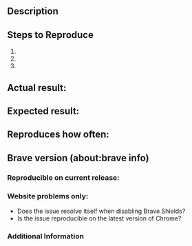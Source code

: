 <!-- Have you searched for similar issues? Before submitting this issue, please check the open issues and add a note before logging a new issue. 

PLEASE USE THE TEMPLATE BELOW TO PROVIDE INFORMATION ABOUT THE ISSUE. 
INSUFFICIENT INFO WILL GET THE ISSUE CLOSED. IT WILL ONLY BE REOPENED AFTER SUFFICIENT INFO IS PROVIDED-->

## Description 
<!--Proivde a brief description of the issue-->

## Steps to Reproduce
<!--Please add a series of steps to reproduce the issue-->
   1. 
   2. 
   3. 

 ## Actual result:
<!-- Please add screenshots if needed -->


## Expected result:

## Reproduces how often: 
<!--[Easily reproduced/Intermittent issue/No steps to reproduce]-->


## Brave version (about:brave info)
<!--Please use the clipboard button in about:brave and paste the complete information here-->


### Reproducible on current release:
<!--Does the issue reproduce on browser-laptop version as well? -->


### Website problems only:  
- Does the issue resolve itself when disabling Brave Shields?
- Is the issue reproducible on the latest version of Chrome?

### Additional Information
<!--Any additional information, related issues, extra QA steps, configuration or data that might be necessary to reproduce the issue-->
